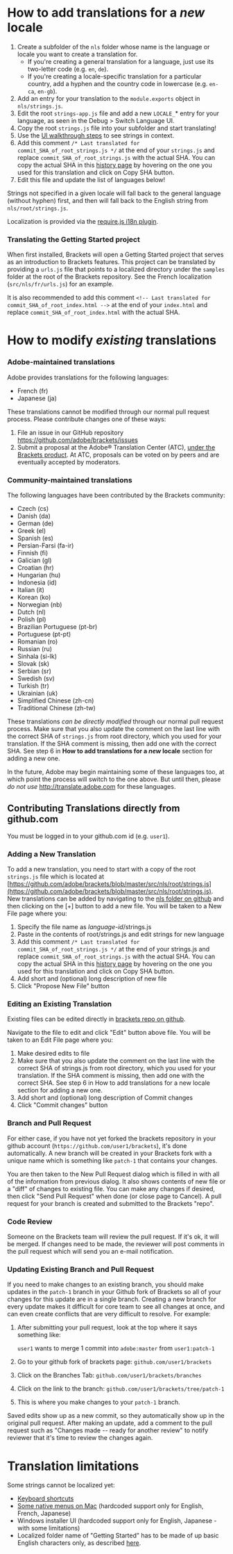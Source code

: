 # How to add translations for a *new* locale

1. Create a subfolder of the `nls` folder whose name is the language or locale you want to
   create a translation for.
    * If you're creating a general translation for a language, just use its two-letter code
      (e.g. `en`, `de`).
    * If you're creating a locale-specific translation for a particular country, add a hyphen
      and the country code in lowercase (e.g. `en-ca`, `en-gb`).
2. Add an entry for your translation to the `module.exports` object in `nls/strings.js`.
3. Edit the root `strings-app.js` file and add a new `LOCALE_`* entry for your language, as seen in
   the Debug > Switch Language UI.
4. Copy the root `strings.js` file into your subfolder and start translating!
5. Use the [UI walkthrough steps](https://github.com/adobe/brackets/wiki/Localization-Tests) to
   see strings in context.
6. Add this comment ``/* Last translated for commit_SHA_of_root_strings.js */`` at the end 
   of your `strings.js` and replace `commit_SHA_of_root_strings.js` with the actual SHA.
   You can copy the actual SHA in this [history page](https://github.com/adobe/brackets/commits/master/src/nls/root/strings.js)
   by hovering on the one you used for this translation and click on Copy SHA button.
7. Edit this file and update the list of languages below!

Strings not specified in a given locale will fall back to the general language (without hyphen)
first, and then will fall back to the English string from `nls/root/strings.js`.

Localization is provided via the [require.js i18n plugin](http://requirejs.org/docs/api.html#i18n).

### Translating the Getting Started project

When first installed, Brackets will open a Getting Started project that serves
as an introduction to Brackets features. This project can be translated by
providing a ``urls.js`` file that points to a localized directory under the
``samples`` folder at the root of the Brackets repository. See the French
localization (`src/nls/fr/urls.js`) for an example.

It is also recommended to add this comment ``<!-- Last translated for commit_SHA_of_root_index.html -->``
at the end of your `index.html` and replace `commit_SHA_of_root_index.html` with the actual SHA.


# How to modify *existing* translations

### Adobe-maintained translations

Adobe provides translations for the following languages:

* French (fr)
* Japanese (ja)

These translations cannot be modified through our normal pull request
process. Please contribute changes one of these ways:

1. File an issue in our GitHub repository
   https://github.com/adobe/brackets/issues
2. Submit a proposal at the Adobe® Translation Center (ATC), [under the Brackets
   product](http://bit.ly/TranslateBrackets). At ATC, proposals can be voted on
   by peers and are eventually accepted by moderators.

### Community-maintained translations

The following languages have been contributed by the Brackets community:

* Czech (cs)
* Danish (da)
* German (de)
* Greek (el)
* Spanish (es)
* Persian-Farsi (fa-ir)
* Finnish (fi)
* Galician (gl)
* Croatian (hr)
* Hungarian (hu)
* Indonesia (id)
* Italian (it)
* Korean (ko)
* Norwegian (nb)
* Dutch (nl)
* Polish (pl)
* Brazilian Portuguese (pt-br)
* Portuguese (pt-pt)
* Romanian (ro)
* Russian (ru)
* Sinhala (si-lk)
* Slovak (sk)
* Serbian (sr)
* Swedish (sv)
* Turkish (tr)
* Ukrainian (uk)
* Simplified Chinese (zh-cn)
* Traditional Chinese (zh-tw)

These translations _can be directly modified_ through our normal pull request
process. Make sure that you also update the comment on the last line with the 
correct SHA of `strings.js` from root directory, which you used for your translation.
If the SHA comment is missing, then add one with the correct SHA. See step 6 in 
__How to add translations for a *new* locale__ section for adding a new one.

In the future, Adobe may begin maintaining some of these languages too, at which
point the process will switch to the one above. But until then, please _do not
use_ http://translate.adobe.com for these languages.


## Contributing Translations directly from github.com

You must be logged in to your github.com id (e.g. `user1`).

### Adding a New Translation
To add a new translation, you need to start with a copy of the
root `strings.js` file which is located at
[https://github.com/adobe/brackets/blob/master/src/nls/root/strings.js](https://github.com/adobe/brackets/blob/master/src/nls/root/strings.js).
New translations can be added by navigating to the
[nls folder on github](https://github.com/adobe/brackets/tree/master/src/nls)
and then clicking on the [+] button to add a new file.
You will be taken to a New File page where you:

1. Specify the file name as *language-id*/strings.js
2. Paste in the contents of root/strings.js and edit strings for new language
3. Add this comment `/* Last translated for commit_SHA_of_root_strings.js */`
at the end of your strings.js and replace `commit_SHA_of_root_strings.js` with the
actual SHA.
You can copy the actual SHA in this
[history page](https://github.com/adobe/brackets/commits/master/src/nls/root/strings.js)
by hovering on the one you used for this translation and click on Copy SHA button.
4. Add short and (optional) long description of new file
5. Click "Propose New File" button

### Editing an Existing Translation
Existing files can be edited directly in
[brackets repo on github](https://github.com/adobe/brackets).

Navigate to the file to edit and click "Edit" button above file.
You will be taken to an Edit File page where you:

1. Make desired edits to file
2. Make sure that you also update the comment on the last line with the correct SHA of
strings.js from root directory, which you used for your translation. If the SHA comment
is missing, then add one with the correct SHA. See step 6 in How to add translations
for a new locale section for adding a new one.
3. Add short and (optional) long description of Commit changes
4. Click "Commit changes" button

### Branch and Pull Request
For either case, if you have not yet forked the brackets repository in your
github account (`https://github.com/user1/brackets`), it's done automatically.
A new branch will be created in your Brackets fork with a unique name
which is something like `patch-1` that contains your changes.

You are then taken to the New Pull Request dialog which is filled in
with all of the information from previous dialog.
It also shows contents of new file or a "diff" of changes to existing file.
You can make any changes if desired, then click "Send Pull Request" when done
(or close page to Cancel).
A pull request for your branch is created and submitted to the Brackets "repo".

### Code Review
Someone on the Brackets team will review the pull request. If it's ok, it will
be merged. If changes need to be made, the reviewer will post comments in the
pull request which will send you an e-mail notification.

### Updating Existing Branch and Pull Request

If you need to make changes to an existing branch, 
you should make updates in the `patch-1` branch in your Github fork of Brackets
so all of your changes for this update are in a single branch.
Creating a new branch for every update makes it difficult for core team
to see all changes at once, and can even create conflicts that are
very difficult to resolve. For example:

1. After submitting your pull request, look at the top where it says something like:

    `user1` wants to merge 1 commit into `adobe:master` from `user1:patch-1`
    
2. Go to your github fork of brackets page: `github.com/user1/brackets`
3. Click on the Branches Tab: `github.com/user1/brackets/branches`
4. Click on the link to the branch: `github.com/user1/brackets/tree/patch-1`
5. This is where you make changes to your `patch-1` branch.

Saved edits show up as a new commit, so they automatically show up in the original
pull request. After making an update, add a comment to the pull request such as
"Changes made -- ready for another review" to notify reviewer
that it's time to review the changes again.


# Translation limitations

Some strings cannot be localized yet:

* [Keyboard shortcuts](https://trello.com/c/4k2yalBd)
* [Some native menus on Mac](https://trello.com/c/0IsE7q02) (hardcoded support only for English, French, Japanese)
* Windows installer UI (hardcoded support only for English, Japanese - with some limitations)
* Localized folder name of "Getting Started" has to be made of up basic English characters only, as described
[here](https://github.com/adobe/brackets/pull/8332#issuecomment-48767847).
